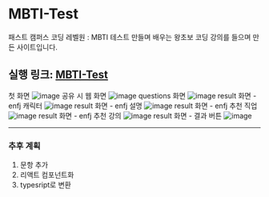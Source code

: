 # MBTI-Test
패스트 캠퍼스 코딩 레벨원 : MBTI 테스트 만들며 배우는 왕초보 코딩 강의를 들으며 만든 사이트입니다.

실행 링크: [MBTI-Test](https://saramnim-mbti-test.netlify.app/)
---

첫 화면
![image](https://user-images.githubusercontent.com/112938316/212736651-791016f0-54e2-4cb4-942f-b2d71a2a94cf.png)
공유 시 웹 화면
![image](https://user-images.githubusercontent.com/112938316/212737064-bf0d338d-4821-4a8d-8f61-2245b020ee69.png)
questions 화면
![image](https://user-images.githubusercontent.com/112938316/212737113-a99628f2-fbe4-4d51-81b9-17e8ba42f8cf.png)
result 화면 - enfj 캐릭터
![image](https://user-images.githubusercontent.com/112938316/212737133-9ee20c5d-1c81-4b91-92b5-b6f40ecbfc33.png)
result 화면 - enfj 설명
![image](https://user-images.githubusercontent.com/112938316/212737150-93140456-bdd2-4372-a29e-c8b6322eecb4.png)
result 화면 - enfj 추천 직업
![image](https://user-images.githubusercontent.com/112938316/212737172-a20ef448-ca86-429f-90d0-e6e4ed998327.png)
result 화면 - enfj 추천 강의
![image](https://user-images.githubusercontent.com/112938316/212737190-3e6ab7db-b2c2-49df-8918-60315381d965.png)
result 화면 - 결과 버튼
![image](https://user-images.githubusercontent.com/112938316/212737208-ad04bc6d-28dc-4a38-acfd-6bb08e22eda0.png)

---

### 추후 계획
1. 문항 추가
2. 리액트 컴포넌트화
3. typesript로 변환
